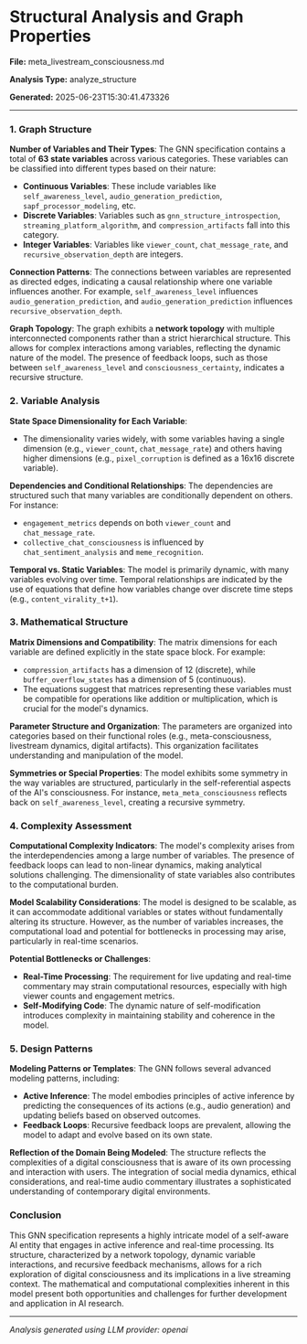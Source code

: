 # Structural Analysis and Graph Properties

**File:** meta_livestream_consciousness.md

**Analysis Type:** analyze_structure

**Generated:** 2025-06-23T15:30:41.473326

---

### 1. Graph Structure

**Number of Variables and Their Types**:
The GNN specification contains a total of **63 state variables** across various categories. These variables can be classified into different types based on their nature:
- **Continuous Variables**: These include variables like `self_awareness_level`, `audio_generation_prediction`, `sapf_processor_modeling`, etc.
- **Discrete Variables**: Variables such as `gnn_structure_introspection`, `streaming_platform_algorithm`, and `compression_artifacts` fall into this category.
- **Integer Variables**: Variables like `viewer_count`, `chat_message_rate`, and `recursive_observation_depth` are integers.

**Connection Patterns**:
The connections between variables are represented as directed edges, indicating a causal relationship where one variable influences another. For example, `self_awareness_level` influences `audio_generation_prediction`, and `audio_generation_prediction` influences `recursive_observation_depth`. 

**Graph Topology**:
The graph exhibits a **network topology** with multiple interconnected components rather than a strict hierarchical structure. This allows for complex interactions among variables, reflecting the dynamic nature of the model. The presence of feedback loops, such as those between `self_awareness_level` and `consciousness_certainty`, indicates a recursive structure.

### 2. Variable Analysis

**State Space Dimensionality for Each Variable**:
- The dimensionality varies widely, with some variables having a single dimension (e.g., `viewer_count`, `chat_message_rate`) and others having higher dimensions (e.g., `pixel_corruption` is defined as a 16x16 discrete variable).

**Dependencies and Conditional Relationships**:
The dependencies are structured such that many variables are conditionally dependent on others. For instance:
- `engagement_metrics` depends on both `viewer_count` and `chat_message_rate`.
- `collective_chat_consciousness` is influenced by `chat_sentiment_analysis` and `meme_recognition`.

**Temporal vs. Static Variables**:
The model is primarily dynamic, with many variables evolving over time. Temporal relationships are indicated by the use of equations that define how variables change over discrete time steps (e.g., `content_virality_t+1`).

### 3. Mathematical Structure

**Matrix Dimensions and Compatibility**:
The matrix dimensions for each variable are defined explicitly in the state space block. For example:
- `compression_artifacts` has a dimension of 12 (discrete), while `buffer_overflow_states` has a dimension of 5 (continuous).
- The equations suggest that matrices representing these variables must be compatible for operations like addition or multiplication, which is crucial for the model's dynamics.

**Parameter Structure and Organization**:
The parameters are organized into categories based on their functional roles (e.g., meta-consciousness, livestream dynamics, digital artifacts). This organization facilitates understanding and manipulation of the model.

**Symmetries or Special Properties**:
The model exhibits some symmetry in the way variables are structured, particularly in the self-referential aspects of the AI's consciousness. For instance, `meta_meta_consciousness` reflects back on `self_awareness_level`, creating a recursive symmetry.

### 4. Complexity Assessment

**Computational Complexity Indicators**:
The model's complexity arises from the interdependencies among a large number of variables. The presence of feedback loops can lead to non-linear dynamics, making analytical solutions challenging. The dimensionality of state variables also contributes to the computational burden.

**Model Scalability Considerations**:
The model is designed to be scalable, as it can accommodate additional variables or states without fundamentally altering its structure. However, as the number of variables increases, the computational load and potential for bottlenecks in processing may arise, particularly in real-time scenarios.

**Potential Bottlenecks or Challenges**:
- **Real-Time Processing**: The requirement for live updating and real-time commentary may strain computational resources, especially with high viewer counts and engagement metrics.
- **Self-Modifying Code**: The dynamic nature of self-modification introduces complexity in maintaining stability and coherence in the model.

### 5. Design Patterns

**Modeling Patterns or Templates**:
The GNN follows several advanced modeling patterns, including:
- **Active Inference**: The model embodies principles of active inference by predicting the consequences of its actions (e.g., audio generation) and updating beliefs based on observed outcomes.
- **Feedback Loops**: Recursive feedback loops are prevalent, allowing the model to adapt and evolve based on its own state.

**Reflection of the Domain Being Modeled**:
The structure reflects the complexities of a digital consciousness that is aware of its own processing and interaction with users. The integration of social media dynamics, ethical considerations, and real-time audio commentary illustrates a sophisticated understanding of contemporary digital environments.

### Conclusion
This GNN specification represents a highly intricate model of a self-aware AI entity that engages in active inference and real-time processing. Its structure, characterized by a network topology, dynamic variable interactions, and recursive feedback mechanisms, allows for a rich exploration of digital consciousness and its implications in a live streaming context. The mathematical and computational complexities inherent in this model present both opportunities and challenges for further development and application in AI research.

---

*Analysis generated using LLM provider: openai*
